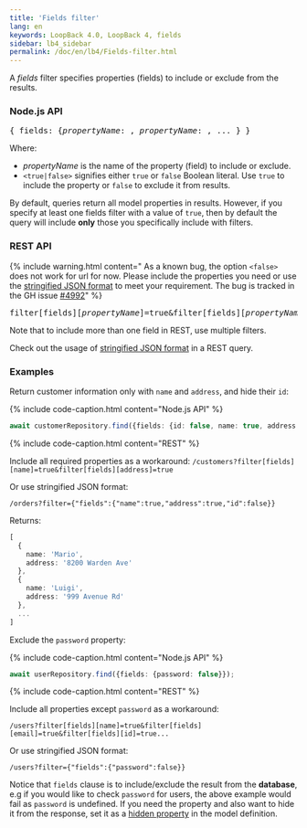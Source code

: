 ```yaml
---
title: 'Fields filter'
lang: en
keywords: LoopBack 4.0, LoopBack 4, fields
sidebar: lb4_sidebar
permalink: /doc/en/lb4/Fields-filter.html
---
```


A _fields_ filter specifies properties (fields) to include or exclude from the
results.

### Node.js API

<pre>
{ fields: {<i>propertyName</i>: <true|false>, <i>propertyName</i>: <true|false>, ... } }
</pre>

Where:

- _propertyName_ is the name of the property (field) to include or exclude.
- `<true|false>` signifies either `true` or `false` Boolean literal. Use `true`
  to include the property or `false` to exclude it from results.

By default, queries return all model properties in results. However, if you
specify at least one fields filter with a value of `true`, then by default the
query will include **only** those you specifically include with filters.

### REST API

{% include warning.html content="
As a known bug, the option `<false>` does not work for url for now. Please include the properties you need or use the [stringified JSON format](Querying-data.html#using-stringified-json-in-rest-queries) to meet your requirement. The bug is tracked in the GH issue [#4992](https://github.com/strongloop/loopback-next/issues/4992)" %}

<pre>
filter[fields][<i>propertyName</i>]=true&filter[fields][<i>propertyName</i>]=true...
</pre>

Note that to include more than one field in REST, use multiple filters.

Check out the usage of
[stringified JSON format](Querying-data.html#using-stringified-json-in-rest-queries)
in a REST query.

### Examples

Return customer information only with `name` and `address`, and hide their `id`:

{% include code-caption.html content="Node.js API" %}

```ts
await customerRepository.find({fields: {id: false, name: true, address: true}});
```

{% include code-caption.html content="REST" %}

Include all required properties as a workaround:
`/customers?filter[fields][name]=true&filter[fields][address]=true`

Or use stringified JSON format:

`/orders?filter={"fields":{"name":true,"address":true,"id":false}}`

Returns:

```ts
[
  {
    name: 'Mario',
    address: '8200 Warden Ave'
  },
  {
    name: 'Luigi',
    address: '999 Avenue Rd'
  },
  ...
]
```

Exclude the `password` property:

{% include code-caption.html content="Node.js API" %}

```ts
await userRepository.find({fields: {password: false}});
```

{% include code-caption.html content="REST" %}

Include all properties except `password` as a workaround:

`/users?filter[fields][name]=true&filter[fields][email]=true&filter[fields][id]=true...`

Or use stringified JSON format:

`/users?filter={"fields":{"password":false}}`

Notice that `fields` clause is to include/exclude the result from the
**database**, e.g if you would like to check `password` for users, the above
example would fail as `password` is undefined. If you need the property and also
want to hide it from the response, set it as a
[hidden property](Model.md#hidden-properties) in the model definition.

